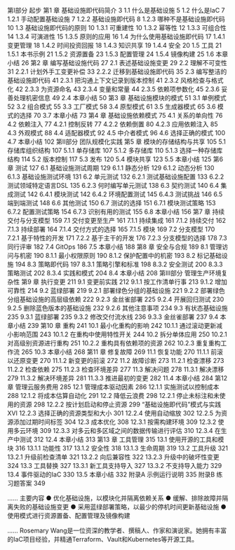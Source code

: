第Ⅰ部分 起步
第1 章 基础设施即代码简介  3
1.1 什么是基础设施   5
1.2 什么是IaC     7
1.2.1 手动配置基础设施 7
1.2.2 基础设施即代码  8
1.2.3 哪种不是基础设施即代码    10
1.3 基础设施即代码的原则  10
1.3.1 可重建性   10
1.3.2 幂等性    12
1.3.3 可组合性   14
1.3.4 可演进性   15
1.3.5 原则的应用   16
1.4 为什么使用基础设施即代码     17
1.4.1 变更管理   18
1.4.2 时间投资回报  18
1.4.3 知识共享   19
1.4.4 安全    20
1.5 工具      21
1.5.1 本书示例   21
1.5.2 资源置备   23
1.5.3 配置管理   24
1.5.4 镜像构建   25
1.6 本章小结     26
第2 章 编写基础设施代码  27
2.1 表述基础设施变更   29
2.2 理解不可变性    31
2.2.1 计划外手工变更补偿 33
2.2.2 迁移到基础设施即代码    35
2.3 编写整洁的基础设施即代码     41
2.3.1 把沟通上下文记录到版本控制   41
2.3.2 风格检查与格式化 42
2.3.3 为资源命名   43
2.3.4 变量和常量   44
2.3.5 依赖项参数化  45
2.3.6 妥善处理机密信息 49
2.4 本章小结     50
第3 章 基础设施模块的模式 51
3.1 单例模式     52
3.2 组合模式     55
3.3 工厂模式     58
3.4 原型模式     61
3.5 生成器模式    65
3.6 模式的选择    70
3.7 本章小结     73
第4 章 基础设施依赖模式  75
4.1 关系的单向性    76
4.2 依赖注入     77
4.2.1 控制反转   77
4.2.2 依赖倒置   80
4.2.3 应用依赖注入  85
4.3 外观模式     88
4.4 适配器模式    92
4.5 中介者模式    96
4.6 选择正确的模式   100
4.7 本章小结    102
第Ⅱ部分 团队规模化实践
第5 章 模块的存储结构与共享     105
5.1 存储库组织结构   107
5.1.1 单存储库   107
5.1.2 多存储库   110
5.1.3 选择一种存储库结构    114
5.2 版本控制    117
5.3 发布     120
5.4 模块共享    123
5.5 本章小结    125
第6 章 测试     127
6.1 基础设施测试周期  129
6.1.1 静态分析   129
6.1.2 动态分析   130
6.1.3 基础设施测试环境 131
6.2 单元测试    132
6.2.1 测试基础设施配置 133
6.2.2 测试领域特定语言DSL    135
6.2.3 何时编写单元测试 138
6.3 契约测试    140
6.4 集成测试    142
6.4.1 模块测试   142
6.4.2 环境配置测试  145
6.4.3 测试挑战   146
6.5 端到端测试    148
6.6 其他测试    150
6.7 测试的选择    151
6.7.1 模块测试策略  153
6.7.2 配置测试策略  154
6.7.3 识别有用的测试 155
6.8 本章小结    156
第7 章 持续交付与分支模型 159
7.1 交付变更至生产   161
7.1.1 持续集成   161
7.1.2 持续交付   162
7.1.3 持续部署   164
7.1.4 交付方式的选择 165
7.1.5 模块    169
7.2 分支模型    170
7.2.1 基于特性的开发 171
7.2.2 基于主干的开发 176
7.2.3 分支模型的选择 178
7.3 同行评审    182
7.4 GitOps      186
7.5 本章小结    188
第8 章 安全与合规   189
8.1 管理访问与机密   190
8.1.1 最小权限原则  190
8.1.2 保护配置中的机密 193
8.2 标记基础设施   194
8.3 策略即代码    197
8.3.1 策略引擎和标准 198
8.3.2 安全测试   200
8.3.3 策略测试   202
8.3.4 实践和模式  204
8.4 本章小结    208
第Ⅲ部分 管理生产环境复杂性
第9 章 执行变更    211
9.1 变更前实践    212
9.1.1 按工作清单行事 213
9.1.2 增加可靠性  214
9.2 蓝绿部署    219
9.2.1 部署绿色分组的基础设施    221
9.2.2 部署绿色分组基础设施的高层级依赖 222
9.2.3 金丝雀部署  225
9.2.4 开展回归测试  230
9.2.5 删除蓝色版本的基础设施    232
9.2.6 其他注意事项  234
9.3 有状态基础设施   235
9.3.1 蓝绿部署   235
9.3.2 修改交付流水线 236
9.3.3 金丝雀部署  237
9.4 本章小结    239
第10 章 重构     241
10.1 最小化重构的影响  242
10.1.1 通过滚动更新减小影响范围  243
10.1.2 在重构中使用特性开关   244
10.2 拆分单体应用   250
10.2.1 对高级别资源进行重构   251
10.2.2 重构具有依赖项的资源   262
10.2.3 重复重构工作流 265
10.3 本章小结    268
第11 章 修复故障    269
11.1 恢复功能    270
11.1.1 前滚以还原变更 270
11.1.2 新变更的前滚 272
11.2 故障诊断    273
11.2.1 检查漂移  273
11.2.2 检查依赖  275
11.2.3 检查环境差异 277
11.3 解决问题    278
11.3.1 解决漂移  279
11.3.2 解决环境差异 281
11.3.3 推进最初的变更 282
11.4 本章小结    284
第12 章 管理云服务费用  285
12.1 管理成本驱动因素  286
12.1.1 实施测试以控制成本   288
12.1.2 将成本估算自动化  291
12.2 降低云浪费    298
12.2.1 停止未标注和未使用的资源  298
12.2.2 按计划启动和停止资源   299
“基础设施即代码”模式与实践XVI
12.2.3 选择正确的资源类型和大小   301
12.2.4 使用自动缩放 302
12.2.5 为资源添加过期时间标签   304
12.3 成本优化    308
12.3.1 按需构建环境 309
12.3.2 使用多云环境 309
12.3.3 对多云和多区域之间的数据传输进行评估  310
12.3.4 在生产中测试 312
12.4 本章小结    313
第13 章 工具管理    315
13.1 使用开源的工具和模块     316
13.1.1 功能性   317
13.1.2 安全性   318
13.1.3 生命周期  319
13.2 工具升级    321
13.2.1 升级前检查清单 321
13.2.2 向后兼容性  322
13.2.3 升级中的破坏性变更   324
13.3 工具替换    327
13.3.1 新工具支持导入 327
13.3.2 不支持导入能力 329
13.4 事件驱动的IaC    330
13.5 本章小结    332
附录A 示例运行说明   335
附录B 练习题答案   349

......
主要内容
● 优化基础设施，以模块化并隔离依赖关系
● 缓解、排除故障并隔离失败的基础设施变更
● 采用蓝绿部署策略，以最少的停机时间更新基础设施
● 使用模式进行资源置备、配置管理及镜像构建

......
Rosemary Wang是一位资深的教学者、撰稿人、作家和演说家。她拥有丰富的IaC项目经验，并精通Terraform、Vault和Kubernetes等开源工具。